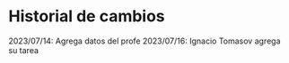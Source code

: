 # Historial de cambios

2023/07/14: Agrega datos del profe
2023/07/16: Ignacio Tomasov agrega su tarea
